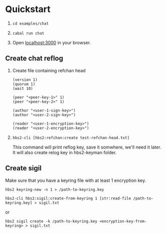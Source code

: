 # Quickstart

1.  ```shell
    cd examples/chat
    ```

2.  ```shell
    cabal run chat
    ```

3.  Open [localhost:3000](http://localhost:3000/) in your browser.

## Create chat reflog

1. Create file containing refchan head

   ```
   (version 1)
   (quorum 1)
   (wait 10)

   (peer "<peer-key-1>" 1)
   (peer "<peer-key-2>" 1)

   (author "<user-1-sign-key>")
   (author "<user-2-sign-key>")

   (reader "<user-1-encryption-key>")
   (reader "<user-2-encryption-key>")
   ```

2. ```shell
   hbs2-cli [hbs2:refchan:create test-refchan-head.txt]
   ```

   This command will print reflog key, save it somwhere, we'll need it later. It will also create relog key in hbs2-keyman folder.

## Create sigil

Make sure that you have a keyring file with at least 1 encryption key.

```shell
hbs2 keyring-new -n 1 > /path-to-keyring.key
```

```shell
hbs2-cli hbs2:sigil:create-from-keyring 1 [str:read-file /path-to-keyring.key] > sigil.txt
```

or

```shell
hbs2 sigil create -k /path-to-keyring.key <encryption-key-from-keyring> > sigil.txt
```
